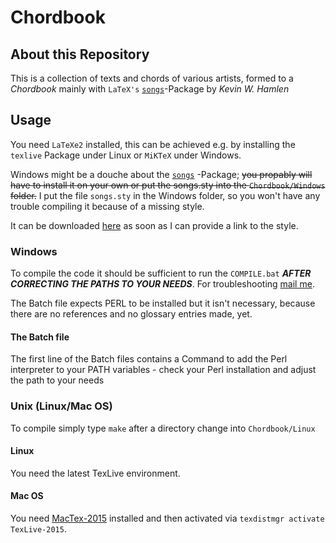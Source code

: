 # Chordbook

## About this Repository

This is a collection of texts and chords of various artists, formed to a *Chordbook* mainly with `LaTeX's` [`songs`][songspkg]-Package by *Kevin W. Hamlen*

## Usage

You need `LaTeXe2` installed, this can be achieved e.g. by installing the `texlive` Package under Linux or `MiKTeX` under Windows.

Windows might be a douche about the [`songs`][songspkg] -Package; ~~you propably will have to install it on your own or put the songs.sty into the `Chordbook/Windows` folder.~~ I put the file `songs.sty` in the Windows folder, so you won't have any trouble compiling it because of a missing style.

It can be downloaded [here][songspkg] as soon as I can provide a link to the style.

### Windows

To compile the code it should be sufficient to run the `COMPILE.bat` ***AFTER CORRECTING THE PATHS TO YOUR NEEDS***. For troubleshooting [mail me][mailme].

The Batch file expects PERL to be installed but it isn't necessary, because there are no references and no glossary entries made, yet.

#### The Batch file

The first line of the Batch files contains a Command to add the Perl interpreter to your PATH variables - check your Perl installation and adjust the path to your needs

### Unix (Linux/Mac OS)

To compile simply type `make` after a directory change into `Chordbook/Linux`

#### Linux

You need the latest TexLive environment.


#### Mac OS

You need [MacTex-2015][mactex] installed and then activated via `texdistmgr activate TexLive-2015`.


[songspkg]: http://songs.sourceforge.net/index.html "Songs Package"
[mailme]: hringriin@niederhoelle.org "Mail Me"
[mactex]: https://tug.org/mactex/ "MacTex-2015"
